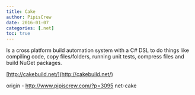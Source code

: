 ```yaml
---
title: Cake
author: PipisCrew
date: 2016-01-07
categories: [.net]
toc: true
---
```


Is a cross platform build automation system with a C# DSL to do things like compiling code, copy files/folders, running unit tests, compress files and build NuGet packages.

[http://cakebuild.net/](http://cakebuild.net/)

origin - http://www.pipiscrew.com/?p=3095 net-cake